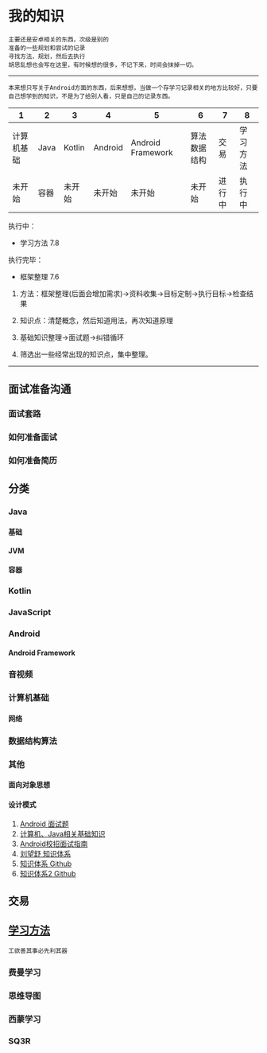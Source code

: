 # 我的知识

	主要还是安卓相关的东西，次级是别的
	准备的一些规划和尝试的记录
	寻找方法，规划，然后去执行
	胡思乱想也会写在这里，有时候想的很多，不记下来，时间会抹掉一切。

------------------------------------------------------------
	本来想只写关于Android方面的东西，后来想想，当做一个存学习记录相关的地方比较好，只要自己想学到的知识，不是为了给别人看，只是自己的记录东西。


| 1 		| 2 	| 3 	| 4 		| 5 				| 6 			|7		| 8 		|
|-----------|-------|-------|-----------|-------------------|---------------|-------|-----------|
|计算机基础 	|Java 	|Kotlin	|Android 	|Android Framework	| 算法数据结构 	| 交易 	|学习方法		|
|未开始		|容器	|未开始	|未开始		| 未开始				| 未开始			|进行中	|执行中		| 

执行中：
- 学习方法 7.8



执行完毕：
- 框架整理 7.6

1. 方法：框架整理(后面会增加需求)->资料收集->目标定制->执行目标->检查结果

2. 知识点：清楚概念，然后知道用法，再次知道原理

3. 基础知识整理->面试题->纠错循环

4. 筛选出一些经常出现的知识点，集中整理。
------------------------------------------------------------

## 面试准备沟通
### 面试套路
### 如何准备面试
### 如何准备简历

## 分类
### Java
#### 基础
#### JVM
#### 容器
### Kotlin
### JavaScript
### Android
#### Android Framework
### 音视频
### 计算机基础
#### 网络
### 数据结构算法
### 其他
#### 面向对象思想
#### 设计模式


1. [Android 面试题](https://github.com/Timdk857/Android-Architecture-knowledge-2-)
2. [计算机、Java相关基础知识](https://hadyang.com/interview/)
3. [Android校招面试指南](https://github.com/LRH1993/android_interview)
3. [刘望舒 知识体系](http://liuwangshu.cn/system/)
4. [知识体系 Github](https://github.com/henrymorgen/android-knowledge-system)
5. [知识体系2 Github](https://github.com/JsonChao/Awesome-Android-Notebook)
## 交易

## [学习方法](./学习方法/)
	
	工欲善其事必先利其器

### 费曼学习
### 思维导图
### 西蒙学习
### SQ3R




